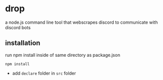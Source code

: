 # drop

a node.js command line tool that webscrapes discord to communicate with discord bots

## installation

run npm install inside of same directory as package.json

```
npm install
```

- add `declare` folder in `src` folder
